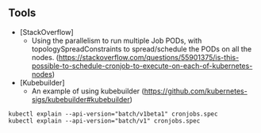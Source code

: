 ## Tools

* [StackOverflow]
  * Using the parallelism to run multiple Job PODs, with topologySpreadConstraints to spread/schedule the PODs on all the nodes. (https://stackoverflow.com/questions/55901375/is-this-possible-to-schedule-cronjob-to-execute-on-each-of-kubernetes-nodes)
* [Kubebuilder]
  * An example of using kubebuilder (https://github.com/kubernetes-sigs/kubebuilder#kubebuilder)

```
kubectl explain --api-version="batch/v1beta1" cronjobs.spec
kubectl explain --api-version="batch/v1" cronjobs.spec

```
